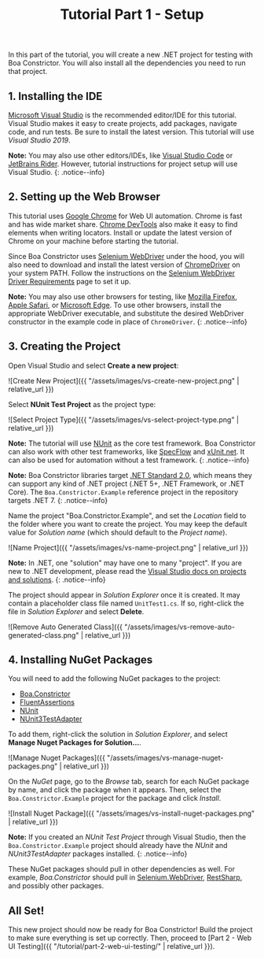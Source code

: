 ﻿---
title: Tutorial Part 1 - Setup
layout: single
permalink: /tutorial/part-1-setup/
toc: true
---

In this part of the tutorial, you will create a new .NET project for testing with Boa Constrictor.
You will also install all the dependencies you need to run that project.


## 1. Installing the IDE

[Microsoft Visual Studio](https://visualstudio.microsoft.com/) is the recommended editor/IDE for this tutorial.
Visual Studio makes it easy to create projects, add packages, navigate code, and run tests.
Be sure to install the latest version.
This tutorial will use *Visual Studio 2019*.

**Note:** You may also use other editors/IDEs, like
[Visual Studio Code](https://code.visualstudio.com/)
or [JetBrains Rider](https://www.jetbrains.com/rider/).
However, tutorial instructions for project setup will use Visual Studio.
{: .notice--info}


## 2. Setting up the Web Browser

This tutorial uses [Google Chrome](https://www.google.com/chrome/) for Web UI automation.
Chrome is fast and has wide market share.
[Chrome DevTools](https://developer.chrome.com/docs/devtools/)
also make it easy to find elements when writing locators.
Install or update the latest version of Chrome on your machine before starting the tutorial.

Since Boa Constrictor uses [Selenium WebDriver](https://www.selenium.dev/) under the hood,
you will also need to download and install the latest version of [ChromeDriver](https://chromedriver.chromium.org/) on your system PATH.
Follow the instructions on the
[Selenium WebDriver Driver Requirements](https://www.selenium.dev/documentation/en/webdriver/driver_requirements/)
page to set it up.

**Note:** You may also use other browsers for testing,
like [Mozilla Firefox](https://www.mozilla.org/en-US/firefox/),
[Apple Safari](https://www.apple.com/safari/),
or [Microsoft Edge](https://www.microsoft.com/en-us/edge).
To use other browsers, install the appropriate WebDriver executable,
and substitute the desired WebDriver constructor in the example code in place of `ChromeDriver`.
{: .notice--info}


## 3. Creating the Project

Open Visual Studio and select **Create a new project**:

![Create New Project]({{ "/assets/images/vs-create-new-project.png" | relative_url }})

Select **NUnit Test Project** as the project type:

![Select Project Type]({{ "/assets/images/vs-select-project-type.png" | relative_url }})

**Note:**
The tutorial will use [NUnit](https://nunit.org/) as the core test framework.
Boa Constrictor can also work with other test frameworks,
like [SpecFlow](https://specflow.org/) and [xUnit.net](https://xunit.net/).
It can also be used for automation without a test framework.
{: .notice--info}

**Note:**
Boa Constrictor libraries target [.NET Standard 2.0](https://learn.microsoft.com/en-us/dotnet/standard/net-standard),
which means they can support any kind of .NET project (.NET 5+, .NET Framework, or .NET Core).
The `Boa.Constrictor.Example` reference project in the repository targets .NET 7.
{: .notice--info}

Name the project "Boa.Constrictor.Example",
and set the *Location* field to the folder where you want to create the project.
You may keep the default value for *Solution name* (which should default to the *Project name*).

![Name Project]({{ "/assets/images/vs-name-project.png" | relative_url }})

**Note:**
In .NET, one "solution" may have one to many "project".
If you are new to .NET development, please read the
[Visual Studio docs on projects and solutions](https://docs.microsoft.com/en-us/visualstudio/get-started/tutorial-projects-solutions?view=vs-2019).
{: .notice--info}

The project should appear in *Solution Explorer* once it is created.
It may contain a placeholder class file named `UnitTest1.cs`.
If so, right-click the file in *Solution Explorer* and select **Delete**.

![Remove Auto Generated Class]({{ "/assets/images/vs-remove-auto-generated-class.png" | relative_url }})


## 4. Installing NuGet Packages

You will need to add the following NuGet packages to the project:

* [Boa.Constrictor](https://www.nuget.org/packages/Boa.Constrictor/)
* [FluentAssertions](https://www.nuget.org/packages/FluentAssertions/)
* [NUnit](https://www.nuget.org/packages/NUnit/)
* [NUnit3TestAdapter](https://www.nuget.org/packages/NUnit3TestAdapter/)

To add them, right-click the solution in *Solution Explorer*,
 and select **Manage Nuget Packages for Solution...**.

![Manage Nuget Packages]({{ "/assets/images/vs-manage-nuget-packages.png" | relative_url }})

On the *NuGet* page, go to the *Browse* tab, search for each NuGet package by name, and click the package when it appears.
Then, select the `Boa.Constrictor.Example` project for the package and click *Install*.

![Install Nuget Package]({{ "/assets/images/vs-install-nuget-packages.png" | relative_url }})

**Note:**
If you created an *NUnit Test Project* through Visual Studio,
then the `Boa.Constrictor.Example` project should already have the *NUnit* and *NUnit3TestAdapter* packages installed.
{: .notice--info}

These NuGet packages should pull in other dependencies as well.
For example, *Boa.Constrictor* should pull in
[Selenium.WebDriver](https://www.nuget.org/packages/Selenium.WebDriver),
[RestSharp](https://www.nuget.org/packages/RestSharp),
and possibly other packages.


## All Set!

This new project should now be ready for Boa Constrictor!
Build the project to make sure everything is set up correctly.
Then, proceed to [Part 2 - Web UI Testing]({{ "/tutorial/part-2-web-ui-testing/" | relative_url }}).
